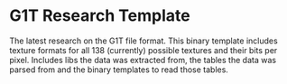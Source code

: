 # G1T Research Template

The latest research on the G1T file format. This binary template includes texture formats for all 138 (currently) possible textures and their bits per pixel. Includes libs the data was extracted from, the tables the data was parsed from and the binary templates to read those tables.
